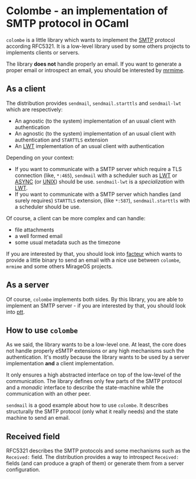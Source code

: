 # Colombe - an implementation of SMTP protocol in OCaml

`colombe` is a little library which wants to implement the [SMTP][smtp] protocol
according RFC5321. It is a low-level library used by some others projects to
implements clients or servers.

The library __does not__ handle properly an email. If you want to generate a
proper email or introspect an email, you should be interested by
[mrmime][mrmime].

## As a client

The distribution provides `sendmail`, `sendmail.starttls` and `sendmail-lwt`
which are respectively:
- An agnostic (to the system) implementation of an usual client with
  authentication
- An agnostic (to the system) implementation of an usual client with
  authentication and `STARTTLS` extension
- An [LWT][lwt] implementation of an usual client with authentication

Depending on your context:
- If you want to communicate with a SMTP server which require a TLS connection
  (like, `*:465`), `sendmail` with a scheduler such as [LWT][lwt] or
  [ASYNC][async] (or [UNIX][unix]) should be use. `sendmail-lwt` is a
  _specialization_ with [LWT][lwt].
- If you want to communicate with a SMTP server which handles (and surely
  requires) `STARTTLS` extension, (like `*:587`), `sendmail.starttls` with a
  scheduler should be use.
  
Of course, a client can be more complex and can handle:
- file attachments
- a well formed email
- some usual metadata such as the timezone

If you are interested by that, you should look into [facteur][facteur] which
wants to provide a little binary to send an email with a nice use between
`colombe`, `mrmime` and some others MirageOS projects.

## As a server

Of course, `colombe` implements both sides. By this library, you are able to
implement an SMTP server - if you are interested by that, you should look into
[ptt][ptt].

## How to use `colombe`

As we said, the library wants to be a low-level one. At least, the core does not
handle properly eSMTP extensions or any high mechanisms such the authentication.
It's mostly because the library wants to be used by a server implementation
__and__ a client implementation.

It only ensures a high abstracted interface on top of the low-level of the
communication. The library defines only few parts of the SMTP protocol and a
_monadic_ interface to describe the state-machine while the communication with
an other peer.

`sendmail` is a good example about how to use `colombe`. It describes
structurally the SMTP protocol (only what it really needs) and the state machine
to send an email.

## Received field

RFC5321 describes the SMTP protocols and some mechanisms such as the `Received:`
field. The distribution provides a way to introspect `Received:` fields (and can
produce a graph of them) or generate them from a server configuration.

[SMTP]: https://en.wikipedia.org/wiki/Simple_Mail_Transfer_Protocol
[RFC5321]: https://tools.ietf.org/html/rfc5321
[LWT]: https://github.com/ocsigen/lwt
[ASYNC]: https://opensource.janestreet.com/async/
[UNIX]: https://caml.inria.fr/pub/docs/manual-ocaml/libref/Unix.html
[facteur]: https://github.com/dinosaure/facteur
[ptt]: https://github.com/dinosaure/ptt
[mrmime]: https://github.com/mirage/mrmime

